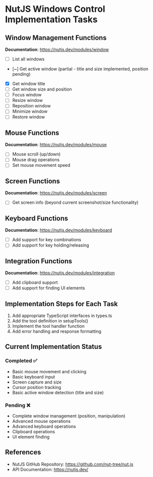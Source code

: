 # NutJS Windows Control Implementation Tasks

## Window Management Functions
**Documentation**: https://nutjs.dev/modules/window
- [ ] List all windows
- [~] Get active window (partial - title and size implemented, position pending)
- [x] Get window title
- [ ] Get window size and position
- [ ] Focus window
- [ ] Resize window
- [ ] Reposition window
- [ ] Minimize window
- [ ] Restore window

## Mouse Functions
**Documentation**: https://nutjs.dev/modules/mouse
- [ ] Mouse scroll (up/down)
- [ ] Mouse drag operations
- [ ] Set mouse movement speed

## Screen Functions
**Documentation**: https://nutjs.dev/modules/screen
- [ ] Get screen info (beyond current screenshot/size functionality)

## Keyboard Functions
**Documentation**: https://nutjs.dev/modules/keyboard
- [ ] Add support for key combinations
- [ ] Add support for key holding/releasing

## Integration Functions
**Documentation**: https://nutjs.dev/modules/integration
- [ ] Add clipboard support
- [ ] Add support for finding UI elements

## Implementation Steps for Each Task
1. Add appropriate TypeScript interfaces in types.ts
2. Add the tool definition in setupTools()
3. Implement the tool handler function
4. Add error handling and response formatting

## Current Implementation Status
### Completed ✅
- Basic mouse movement and clicking
- Basic keyboard input
- Screen capture and size
- Cursor position tracking
- Basic active window detection (title and size)

### Pending ❌
- Complete window management (position, manipulation)
- Advanced mouse operations
- Advanced keyboard operations
- Clipboard operations
- UI element finding

## References
- NutJS GitHub Repository: https://github.com/nut-tree/nut.js
- API Documentation: https://nutjs.dev/
